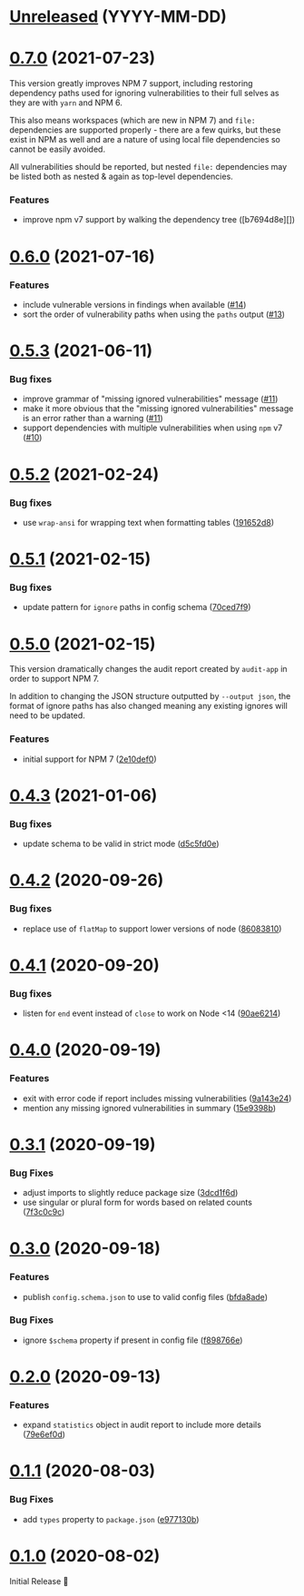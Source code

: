 # [Unreleased](https://github.com/G-Rath/audit-app/compare/v0.7.0...HEAD) (YYYY-MM-DD)

# [0.7.0](https://github.com/G-Rath/audit-app/compare/v0.6.0...v0.7.0) (2021-07-23)

This version greatly improves NPM 7 support, including restoring dependency
paths used for ignoring vulnerabilities to their full selves as they are with
`yarn` and NPM 6.

This also means workspaces (which are new in NPM 7) and `file:` dependencies are
supported properly - there are a few quirks, but these exist in NPM as well and
are a nature of using local file dependencies so cannot be easily avoided.

All vulnerabilities should be reported, but nested `file:` dependencies may be
listed both as nested & again as top-level dependencies.

### Features

- improve npm v7 support by walking the dependency tree ([b7694d8e][])

# [0.6.0](https://github.com/G-Rath/audit-app/compare/v0.5.3...v0.6.0) (2021-07-16)

### Features

- include vulnerable versions in findings when available ([#14][])
- sort the order of vulnerability paths when using the `paths` output ([#13][])

# [0.5.3](https://github.com/G-Rath/audit-app/compare/v0.5.2...v0.5.3) (2021-06-11)

### Bug fixes

- improve grammar of "missing ignored vulnerabilities" message ([#11][])
- make it more obvious that the "missing ignored vulnerabilities" message is an
  error rather than a warning ([#11][])
- support dependencies with multiple vulnerabilities when using `npm` v7
  ([#10][])

# [0.5.2](https://github.com/G-Rath/audit-app/compare/v0.5.1...v0.5.2) (2021-02-24)

### Bug fixes

- use `wrap-ansi` for wrapping text when formatting tables ([191652d8][])

# [0.5.1](https://github.com/G-Rath/audit-app/compare/v0.5.0...v0.5.1) (2021-02-15)

### Bug fixes

- update pattern for `ignore` paths in config schema ([70ced7f9][])

# [0.5.0](https://github.com/G-Rath/audit-app/compare/v0.4.3...v0.5.0) (2021-02-15)

This version dramatically changes the audit report created by `audit-app` in
order to support NPM 7.

In addition to changing the JSON structure outputted by `--output json`, the
format of ignore paths has also changed meaning any existing ignores will need
to be updated.

### Features

- initial support for NPM 7 ([2e10def0][])

# [0.4.3](https://github.com/G-Rath/audit-app/compare/v0.4.2...v0.4.3) (2021-01-06)

### Bug fixes

- update schema to be valid in strict mode ([d5c5fd0e][])

# [0.4.2](https://github.com/G-Rath/audit-app/compare/v0.4.1...v0.4.2) (2020-09-26)

### Bug fixes

- replace use of `flatMap` to support lower versions of node ([86083810][])

# [0.4.1](https://github.com/G-Rath/audit-app/compare/v0.4.0...v0.4.1) (2020-09-20)

### Bug fixes

- listen for `end` event instead of `close` to work on Node <14 ([90ae6214][])

# [0.4.0](https://github.com/G-Rath/audit-app/compare/v0.3.1...v0.4.0) (2020-09-19)

### Features

- exit with error code if report includes missing vulnerabilities ([9a143e24][])
- mention any missing ignored vulnerabilities in summary ([15e9398b][])

# [0.3.1](https://github.com/G-Rath/audit-app/compare/v0.3.0...v0.3.1) (2020-09-19)

### Bug Fixes

- adjust imports to slightly reduce package size ([3dcd1f6d][])
- use singular or plural form for words based on related counts ([7f3c0c9c][])

# [0.3.0](https://github.com/G-Rath/audit-app/compare/v0.2.0...v0.3.0) (2020-09-18)

### Features

- publish `config.schema.json` to use to valid config files ([bfda8ade][])

### Bug Fixes

- ignore `$schema` property if present in config file ([f898766e][])

# [0.2.0](https://github.com/G-Rath/audit-app/compare/v0.1.1...v0.2.0) (2020-09-13)

### Features

- expand `statistics` object in audit report to include more details
  ([79e6ef0d][])

# [0.1.1](https://github.com/G-Rath/audit-app/compare/v0.1.0...v0.1.1) (2020-08-03)

### Bug Fixes

- add `types` property to `package.json` ([e977130b][])

# [0.1.0](https://github.com/G-Rath/audit-app/compare/82aa09aaf47ee736ddc030ee0418ffe40e191adf...v0.1.0) (2020-08-02)

Initial Release 🎉

[#14]: https://github.com/G-Rath/audit-app/pull/14
[#13]: https://github.com/G-Rath/audit-app/pull/13
[#11]: https://github.com/G-Rath/audit-app/pull/11
[#10]: https://github.com/G-Rath/audit-app/pull/10
[191652d8]: https://github.com/G-Rath/audit-app/commit/191652d8
[70ced7f9]: https://github.com/G-Rath/audit-app/commit/70ced7f9
[2e10def0]: https://github.com/G-Rath/audit-app/commit/2e10def0
[d5c5fd0e]: https://github.com/G-Rath/audit-app/commit/d5c5fd0e
[86083810]: https://github.com/G-Rath/audit-app/commit/86083810
[90ae6214]: https://github.com/G-Rath/audit-app/commit/90ae6214
[9a143e24]: https://github.com/G-Rath/audit-app/commit/9a143e24
[15e9398b]: https://github.com/G-Rath/audit-app/commit/15e9398b
[3dcd1f6d]: https://github.com/G-Rath/audit-app/commit/3dcd1f6d
[7f3c0c9c]: https://github.com/G-Rath/audit-app/commit/7f3c0c9c
[bfda8ade]: https://github.com/G-Rath/audit-app/commit/bfda8ade
[f898766e]: https://github.com/G-Rath/audit-app/commit/f898766e
[79e6ef0d]: https://github.com/G-Rath/audit-app/commit/79e6ef0d
[e977130b]: https://github.com/G-Rath/audit-app/commit/e977130b
